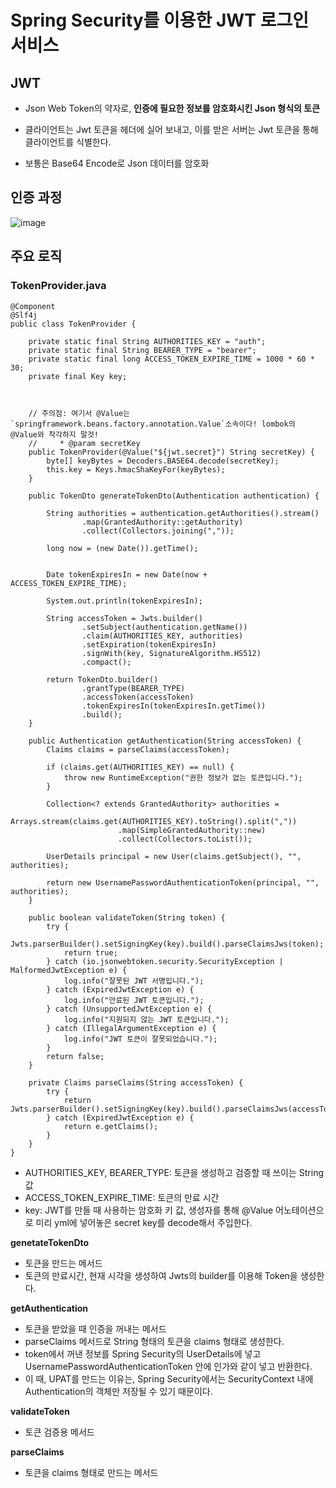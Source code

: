 # Spring Security를 이용한 JWT 로그인 서비스

## JWT

- Json Web Token의 약자로, **인증에 필요한 정보를 암호화시킨 Json 형식의 토큰**

- 클라이언트는 Jwt 토큰을 헤더에 실어 보내고, 이를 받은 서버는 Jwt 토큰을 통해 클라이언트를 식별한다.

- 보통은 Base64 Encode로 Json 데이터를 암호화

## 인증 과정

![image](https://user-images.githubusercontent.com/93868431/217736284-e0258090-26a9-4891-9e18-d60505de3795.png)


## 주요 로직

### TokenProvider.java
```
@Component
@Slf4j
public class TokenProvider {

    private static final String AUTHORITIES_KEY = "auth";
    private static final String BEARER_TYPE = "bearer";
    private static final long ACCESS_TOKEN_EXPIRE_TIME = 1000 * 60 * 30;
    private final Key key;



    // 주의점: 여기서 @Value는 `springframework.beans.factory.annotation.Value`소속이다! lombok의 @Value와 착각하지 말것!
    //     * @param secretKey
    public TokenProvider(@Value("${jwt.secret}") String secretKey) {
        byte[] keyBytes = Decoders.BASE64.decode(secretKey);
        this.key = Keys.hmacShaKeyFor(keyBytes);
    }

    public TokenDto generateTokenDto(Authentication authentication) {

        String authorities = authentication.getAuthorities().stream()
                .map(GrantedAuthority::getAuthority)
                .collect(Collectors.joining(","));

        long now = (new Date()).getTime();


        Date tokenExpiresIn = new Date(now + ACCESS_TOKEN_EXPIRE_TIME);

        System.out.println(tokenExpiresIn);

        String accessToken = Jwts.builder()
                .setSubject(authentication.getName())
                .claim(AUTHORITIES_KEY, authorities)
                .setExpiration(tokenExpiresIn)
                .signWith(key, SignatureAlgorithm.HS512)
                .compact();

        return TokenDto.builder()
                .grantType(BEARER_TYPE)
                .accessToken(accessToken)
                .tokenExpiresIn(tokenExpiresIn.getTime())
                .build();
    }

    public Authentication getAuthentication(String accessToken) {
        Claims claims = parseClaims(accessToken);

        if (claims.get(AUTHORITIES_KEY) == null) {
            throw new RuntimeException("권한 정보가 없는 토큰입니다.");
        }

        Collection<? extends GrantedAuthority> authorities =
                Arrays.stream(claims.get(AUTHORITIES_KEY).toString().split(","))
                        .map(SimpleGrantedAuthority::new)
                        .collect(Collectors.toList());

        UserDetails principal = new User(claims.getSubject(), "", authorities);

        return new UsernamePasswordAuthenticationToken(principal, "", authorities);
    }

    public boolean validateToken(String token) {
        try {
            Jwts.parserBuilder().setSigningKey(key).build().parseClaimsJws(token);
            return true;
        } catch (io.jsonwebtoken.security.SecurityException | MalformedJwtException e) {
            log.info("잘못된 JWT 서명입니다.");
        } catch (ExpiredJwtException e) {
            log.info("만료된 JWT 토큰입니다.");
        } catch (UnsupportedJwtException e) {
            log.info("지원되지 않는 JWT 토큰입니다.");
        } catch (IllegalArgumentException e) {
            log.info("JWT 토큰이 잘못되었습니다.");
        }
        return false;
    }

    private Claims parseClaims(String accessToken) {
        try {
            return Jwts.parserBuilder().setSigningKey(key).build().parseClaimsJws(accessToken).getBody();
        } catch (ExpiredJwtException e) {
            return e.getClaims();
        }
    }
}
```
- AUTHORITIES_KEY, BEARER_TYPE: 토큰을 생성하고 검증할 때 쓰이는 String 값
- ACCESS_TOKEN_EXPIRE_TIME: 토큰의 만료 시간
- key: JWT를 만들 때 사용하는 암호화 키 값, 생성자를 통해 @Value 어노테이션으로 미리 yml에 넣어놓은 secret key를 decode해서 주입한다.

**genetateTokenDto**

- 토큰을 만드는 메서드
- 토큰의 만료시간, 현재 시각을 생성하여 Jwts의 builder를 이용해 Token을 생성한다.

**getAuthentication**

- 토큰을 받았을 때 인증을 꺼내는 메서드
- parseClaims 메서드로 String 형태의 토큰을 claims 형태로 생성한다.
- token에서 꺼낸 정보를 Spring Security의 UserDetails에 넣고 UsernamePasswordAuthenticationToken 안에 인가와 같이 넣고 반환한다.
- 이 때, UPAT를 만드는 이유는, Spring Security에서는 SecurityContext 내에 Authentication의 객체만 저장될 수 있기 때문이다.

**validateToken**

- 토큰 검증용 메서드

**parseClaims**

- 토큰을 claims 형태로 만드는 메서드



